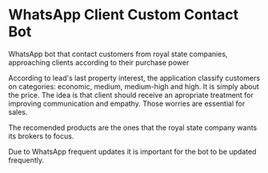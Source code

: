 # WhatsApp Client Custom Contact Bot
WhatsApp bot that contact customers from royal state companies, approaching clients according to their purchase power

According to lead's last property interest, the application classify customers on categories: economic, medium, medium-high and high. It is simply about the price. The idea is that client should receive an apropriate treatment for improving communication and empathy. Those worries are essential for sales.

The recomended products are the ones that the royal state company wants its brokers to focus.

Due to WhatsApp frequent updates it is important for the bot to be updated frequently.
